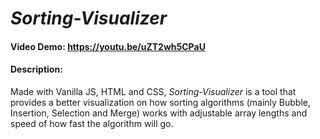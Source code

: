 # *Sorting-Visualizer*
#### Video Demo:  https://youtu.be/uZT2wh5CPaU
#### Description:
Made with Vanilla JS, HTML and CSS, *Sorting-Visualizer* is a tool that provides a better visualization on how sorting algorithms 
(mainly Bubble, Insertion, Selection and Merge) works with adjustable array lengths
and speed of how fast the algorithm will go.
